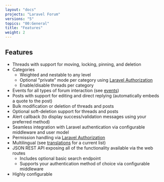 ```yaml
---
layout: "docs"
projects: "Laravel Forum"
versions: "5"
topics: "00:General"
title: "Features"
weight: 2
---
```


## Features

* Threads with support for moving, locking, pinning, and deletion
* Categories
  * Weighted and nestable to any level
  * Optional "private" mode per category using [Laravel Authorization](https://laravel.com/docs/8.x/authorization)
  * Enable/disable threads per category
* Events for all types of forum interaction (see [events](https://github.com/Team-Tea-Time/laravel-forum/tree/5.0/src/Events))
* Posts with support for editing and direct replying (automatically embeds a quote to the post)
* Bulk modification or deletion of threads and posts
* Optional soft-deletion support for threads and posts
* Alert callback (to display success/validation messages using your preferred method)
* Seamless integration with Laravel authentication via configurable middleware and user model
* Permission handling via [Laravel Authorization](https://laravel.com/docs/8.x/authorization)
* Multilingual (see [translations](https://github.com/Team-Tea-Time/laravel-forum/tree/5.0/translations) for a current list)
* JSON REST API exposing all of the functionality available via the web routes
  * Includes optional basic search endpoint
  * Supports your authentication method of choice via configurable middleware
* Highly configurable